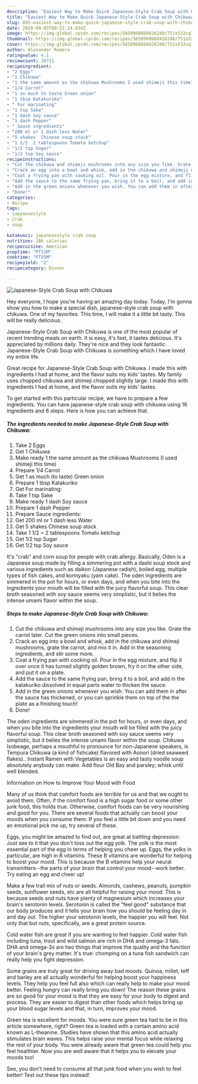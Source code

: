 ```yaml
---
description: "Easiest Way to Make Quick Japanese-Style Crab Soup with Chikuwa"
title: "Easiest Way to Make Quick Japanese-Style Crab Soup with Chikuwa"
slug: 895-easiest-way-to-make-quick-japanese-style-crab-soup-with-chikuwa
date: 2020-09-05T00:51:14.834Z
image: https://img-global.cpcdn.com/recipes/5650968860426240/751x532cq70/japanese-style-crab-soup-with-chikuwa-recipe-main-photo.jpg
thumbnail: https://img-global.cpcdn.com/recipes/5650968860426240/751x532cq70/japanese-style-crab-soup-with-chikuwa-recipe-main-photo.jpg
cover: https://img-global.cpcdn.com/recipes/5650968860426240/751x532cq70/japanese-style-crab-soup-with-chikuwa-recipe-main-photo.jpg
author: Alexander Romero
ratingvalue: 4.1
reviewcount: 28711
recipeingredient:
- "2 Eggs"
- "1 Chikuwa"
- "1 the same amount as the chikuwa Mushrooms I used shimeji this time"
- "1/4 Carrot"
- "1 as much to taste Green onion"
- "1 tbsp Katakuriko"
- " For marinating"
- "1 tsp Sake"
- "1 dash Soy sauce"
- "1 dash Pepper"
- " Sauce ingredients"
- "200 ml or 1 dash less Water"
- "5 shakes  Chinese soup stock"
- "1 1/2  2 tablespoons Tomato ketchup"
- "1/2 tsp Sugar"
- "1/2 tsp Soy sauce"
recipeinstructions:
- "Cut the chikuwa and shimeji mushrooms into any size you like. Grate the carrot later. Cut the green onions into small pieces."
- "Crack an egg into a bowl and whisk, add in the chikuwa and shimeji mushrooms, grate the carrot, and mix it in. Add in the seasoning ingredients, and stir some more."
- "Coat a frying pan with cooking oil. Pour in the egg mixture, and flip it over once it has turned slightly golden brown, fry it on the other side, and put it on a plate."
- "Add the sauce to the same frying pan, bring it to a boil, and add in the katakuriko dissolved in equal parts water to thicken the sauce."
- "Add in the green onions whenever you wish. You can add them in after the sauce has thickened, or you can sprinkle them on top of the the plate as a finishing touch!"
- "Done!"
categories:
- Recipe
tags:
- japanesestyle
- crab
- soup

katakunci: japanesestyle crab soup 
nutrition: 186 calories
recipecuisine: American
preptime: "PT11M"
cooktime: "PT55M"
recipeyield: "2"
recipecategory: Dinner

---
```



![Japanese-Style Crab Soup with Chikuwa](https://img-global.cpcdn.com/recipes/5650968860426240/751x532cq70/japanese-style-crab-soup-with-chikuwa-recipe-main-photo.jpg)

Hey everyone, I hope you're having an amazing day today. Today, I'm gonna show you how to make a special dish, japanese-style crab soup with chikuwa. One of my favorites. This time, I will make it a little bit tasty. This will be really delicious.

Japanese-Style Crab Soup with Chikuwa is one of the most popular of recent trending meals on earth. It is easy, it's fast, it tastes delicious. It's appreciated by millions daily. They're nice and they look fantastic. Japanese-Style Crab Soup with Chikuwa is something which I have loved my entire life.

Great recipe for Japanese-Style Crab Soup with Chikuwa. I made this with ingredients I had at home, and the flavor suits my kids&#39; tastes. My family uses chopped chikuwa and shimeji chopped slightly large. I made this with ingredients I had at home, and the flavor suits my kids&#39; tastes.


To get started with this particular recipe, we have to prepare a few ingredients. You can have japanese-style crab soup with chikuwa using 16 ingredients and 6 steps. Here is how you can achieve that.

<!--inarticleads1-->

##### The ingredients needed to make Japanese-Style Crab Soup with Chikuwa:

1. Take 2 Eggs
1. Get 1 Chikuwa
1. Make ready 1 the same amount as the chikuwa Mushrooms (I used shimeji this time)
1. Prepare 1/4 Carrot
1. Get 1 as much (to taste) Green onion
1. Prepare 1 tbsp Katakuriko
1. Get  For marinating:
1. Take 1 tsp Sake
1. Make ready 1 dash Soy sauce
1. Prepare 1 dash Pepper
1. Prepare  Sauce ingredients:
1. Get 200 ml or 1 dash less Water
1. Get 5 shakes  Chinese soup stock
1. Take 1 1/2 ~ 2 tablespoons Tomato ketchup
1. Get 1/2 tsp Sugar
1. Get 1/2 tsp Soy sauce


It&#39;s &#34;crab&#34; and corn soup for people with crab allergy. Basically, Oden is a Japanese soup made by filling a simmering pot with a dashi soup stock and various ingredients such as daikon (Japanese radish), boiled egg, multiple types of fish cakes, and konnyaku (yam cake). The oden ingredients are simmered in the pot for hours, or even days, and when you bite into the ingredients your mouth will be filled with the juicy flavorful soup. This clear broth seasoned with soy sauce seems very simplistic, but it belies the intense umami flavor within the soup. 

<!--inarticleads2-->

##### Steps to make Japanese-Style Crab Soup with Chikuwa:

1. Cut the chikuwa and shimeji mushrooms into any size you like. Grate the carrot later. Cut the green onions into small pieces.
1. Crack an egg into a bowl and whisk, add in the chikuwa and shimeji mushrooms, grate the carrot, and mix it in. Add in the seasoning ingredients, and stir some more.
1. Coat a frying pan with cooking oil. Pour in the egg mixture, and flip it over once it has turned slightly golden brown, fry it on the other side, and put it on a plate.
1. Add the sauce to the same frying pan, bring it to a boil, and add in the katakuriko dissolved in equal parts water to thicken the sauce.
1. Add in the green onions whenever you wish. You can add them in after the sauce has thickened, or you can sprinkle them on top of the the plate as a finishing touch!
1. Done!


The oden ingredients are simmered in the pot for hours, or even days, and when you bite into the ingredients your mouth will be filled with the juicy flavorful soup. This clear broth seasoned with soy sauce seems very simplistic, but it belies the intense umami flavor within the soup. Chikuwa Isobeage, perhaps a mouthful to pronounce for non-Japanese speakers, is Tempura Chikuwa (a kind of fishcake) flavored with Aonori (dried seaweed flakes).. Instant Ramen with Vegetables is an easy and tasty noodle soup absolutely anybody can make. Add flour Old Bay and parsley; whisk until well blended. 

Information on How to Improve Your Mood with Food


Many of us think that comfort foods are terrible for us and that we ought to avoid them. Often, if the comfort food is a high sugar food or some other junk food, this holds true. Otherwise, comfort foods can be very nourishing and good for you. There are several foods that actually can boost your moods when you consume them. If you feel a little bit down and you need an emotional pick me up, try several of these.

Eggs, you might be amazed to find out, are great at battling depression. Just see to it that you don't toss out the egg yolk. The yolk is the most essential part of the egg in terms of helping you cheer up. Eggs, the yolks in particular, are high in B vitamins. These B vitamins are wonderful for helping to boost your mood. This is because the B vitamins help your neural transmitters--the parts of your brain that control your mood--work better. Try eating an egg and cheer up!

Make a few trail mix of nuts or seeds. Almonds, cashews, peanuts, pumpkin seeds, sunflower seeds, etc are all helpful for raising your mood. This is because seeds and nuts have plenty of magnesium which increases your brain's serotonin levels. Serotonin is called the "feel good" substance that our body produces and it tells your brain how you should be feeling day in and day out. The higher your serotonin levels, the happier you will feel. Not only that but nuts, specifically, are a great protein source.

Cold water fish are great if you are wanting to feel happier. Cold water fish including tuna, trout and wild salmon are rich in DHA and omega-3 fats. DHA and omega-3s are two things that improve the quality and the function of your brain's grey matter. It's true: chomping on a tuna fish sandwich can really help you fight depression. 

Some grains are truly great for driving away bad moods. Quinoa, millet, teff and barley are all actually wonderful for helping boost your happiness levels. They help you feel full also which can really help to make your mood better. Feeling hungry can really bring you down! The reason these grains are so good for your mood is that they are easy for your body to digest and process. They are easier to digest than other foods which helps bring up your blood sugar levels and that, in turn, improves your mood.

Green tea is excellent for moods. You were sure green tea had to be in this article somewhere, right? Green tea is loaded with a certain amino acid known as L-theanine. Studies have shown that this amino acid actually stimulates brain waves. This helps raise your mental focus while relaxing the rest of your body. You were already aware that green tea could help you feel healthier. Now you are well aware that it helps you to elevate your moods too!

See, you don't need to consume all that junk food when you wish to feel better! Test out  these tips  instead!

